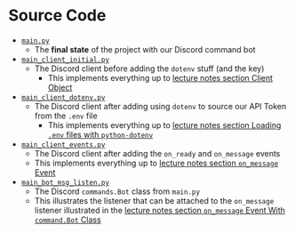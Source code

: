 # Source Code
*   [`main.py`](main.py)
    *   The **final state** of the project with our Discord command bot
*   [`main_client_initial.py`](main_client_initial.py)
    *   The Discord client before adding the `dotenv` stuff (and the key)
        *   This implements everything up to [lecture notes section Client Object](../#client-object)
*   [`main_client_dotenv.py`](main_client_dotenv.py)
    *   The Discord client after adding using `dotenv` to source our API Token from the `.env` file
        *   This implements everything up to [lecture notes section Loading `.env` files with `python-dotenv`](../#loading-env-files-with-python-dotenv)
*   [`main_client_events.py`](main_client_events.py)
    *   The Discord client after adding the `on_ready` and `on_message` events
    *   This implements everything up to [lecture notes section `on_message` Event](../#on_message-event)
*   [`main_bot_msg_listen.py`](main_client_msg_listen.py)
    *   The Discord `commands.Bot` class from `main.py` 
    *   This illustrates the listener that can be attached to the `on_message` listener illustrated in the [lecture notes section `on_message` Event With `command.Bot` Class](../#on_message-event-with-commandbot-class)
